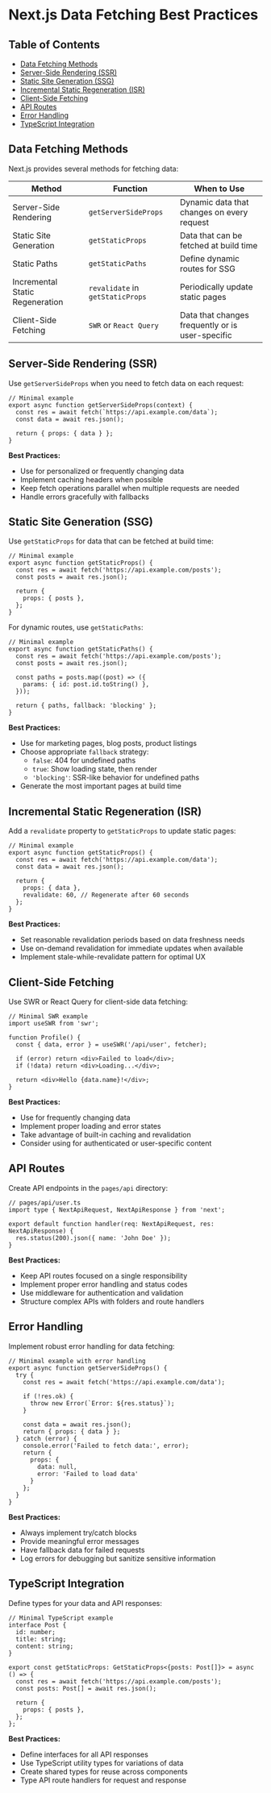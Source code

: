 # Next.js Data Fetching Best Practices

## Table of Contents
- [Data Fetching Methods](#data-fetching-methods)
- [Server-Side Rendering (SSR)](#server-side-rendering-ssr)
- [Static Site Generation (SSG)](#static-site-generation-ssg)
- [Incremental Static Regeneration (ISR)](#incremental-static-regeneration-isr)
- [Client-Side Fetching](#client-side-fetching)
- [API Routes](#api-routes)
- [Error Handling](#error-handling)
- [TypeScript Integration](#typescript-integration)

## Data Fetching Methods

Next.js provides several methods for fetching data:

| Method | Function | When to Use |
|--------|----------|------------|
| Server-Side Rendering | `getServerSideProps` | Dynamic data that changes on every request |
| Static Site Generation | `getStaticProps` | Data that can be fetched at build time |
| Static Paths | `getStaticPaths` | Define dynamic routes for SSG |
| Incremental Static Regeneration | `revalidate` in `getStaticProps` | Periodically update static pages |
| Client-Side Fetching | `SWR` or `React Query` | Data that changes frequently or is user-specific |

## Server-Side Rendering (SSR)

Use `getServerSideProps` when you need to fetch data on each request:

```tsx
// Minimal example
export async function getServerSideProps(context) {
  const res = await fetch(`https://api.example.com/data`);
  const data = await res.json();

  return { props: { data } };
}
```

**Best Practices:**
- Use for personalized or frequently changing data
- Implement caching headers when possible
- Keep fetch operations parallel when multiple requests are needed
- Handle errors gracefully with fallbacks

## Static Site Generation (SSG)

Use `getStaticProps` for data that can be fetched at build time:

```tsx
// Minimal example
export async function getStaticProps() {
  const res = await fetch('https://api.example.com/posts');
  const posts = await res.json();

  return {
    props: { posts },
  };
}
```

For dynamic routes, use `getStaticPaths`:

```tsx
// Minimal example
export async function getStaticPaths() {
  const res = await fetch('https://api.example.com/posts');
  const posts = await res.json();
  
  const paths = posts.map((post) => ({
    params: { id: post.id.toString() },
  }));

  return { paths, fallback: 'blocking' };
}
```

**Best Practices:**
- Use for marketing pages, blog posts, product listings
- Choose appropriate `fallback` strategy:
  - `false`: 404 for undefined paths
  - `true`: Show loading state, then render
  - `'blocking'`: SSR-like behavior for undefined paths
- Generate the most important pages at build time

## Incremental Static Regeneration (ISR)

Add a `revalidate` property to `getStaticProps` to update static pages:

```tsx
// Minimal example
export async function getStaticProps() {
  const res = await fetch('https://api.example.com/data');
  const data = await res.json();

  return {
    props: { data },
    revalidate: 60, // Regenerate after 60 seconds
  };
}
```

**Best Practices:**
- Set reasonable revalidation periods based on data freshness needs
- Use on-demand revalidation for immediate updates when available
- Implement stale-while-revalidate pattern for optimal UX

## Client-Side Fetching

Use SWR or React Query for client-side data fetching:

```tsx
// Minimal SWR example
import useSWR from 'swr';

function Profile() {
  const { data, error } = useSWR('/api/user', fetcher);
  
  if (error) return <div>Failed to load</div>;
  if (!data) return <div>Loading...</div>;
  
  return <div>Hello {data.name}!</div>;
}
```

**Best Practices:**
- Use for frequently changing data
- Implement proper loading and error states
- Take advantage of built-in caching and revalidation
- Consider using for authenticated or user-specific content

## API Routes

Create API endpoints in the `pages/api` directory:

```tsx
// pages/api/user.ts
import type { NextApiRequest, NextApiResponse } from 'next';

export default function handler(req: NextApiRequest, res: NextApiResponse) {
  res.status(200).json({ name: 'John Doe' });
}
```

**Best Practices:**
- Keep API routes focused on a single responsibility
- Implement proper error handling and status codes
- Use middleware for authentication and validation
- Structure complex APIs with folders and route handlers

## Error Handling

Implement robust error handling for data fetching:

```tsx
// Minimal example with error handling
export async function getServerSideProps() {
  try {
    const res = await fetch('https://api.example.com/data');
    
    if (!res.ok) {
      throw new Error(`Error: ${res.status}`);
    }
    
    const data = await res.json();
    return { props: { data } };
  } catch (error) {
    console.error('Failed to fetch data:', error);
    return { 
      props: { 
        data: null, 
        error: 'Failed to load data' 
      } 
    };
  }
}
```

**Best Practices:**
- Always implement try/catch blocks
- Provide meaningful error messages
- Have fallback data for failed requests
- Log errors for debugging but sanitize sensitive information

## TypeScript Integration

Define types for your data and API responses:

```tsx
// Minimal TypeScript example
interface Post {
  id: number;
  title: string;
  content: string;
}

export const getStaticProps: GetStaticProps<{posts: Post[]}> = async () => {
  const res = await fetch('https://api.example.com/posts');
  const posts: Post[] = await res.json();
  
  return {
    props: { posts },
  };
};
```

**Best Practices:**
- Define interfaces for all API responses
- Use TypeScript utility types for variations of data
- Create shared types for reuse across components
- Type API route handlers for request and response